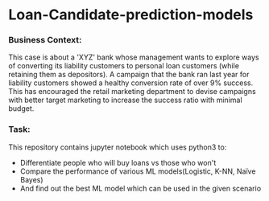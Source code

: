 # Loan-Candidate-prediction-models
<h3>Business Context:</h3>
<p>This case is about a 'XYZ' bank whose management wants to explore ways of converting its liability customers to personal loan customers (while retaining them as depositors). A campaign that the bank ran last year for liability customers showed a healthy conversion rate of over 9% success. This has encouraged the retail marketing department to devise campaigns with better target marketing to increase the success ratio with minimal budget.</p>

<h3>Task:</h3>
This repository contains jupyter notebook which uses python3 to:
<ul> 
<li>Differentiate people who will buy loans vs those who won't</li>
<li>Compare the performance of various ML models(Logistic, K-NN, Naïve Bayes)</li>
<li>And find out the best ML model which can be used in the given scenario</li>
</ul>

